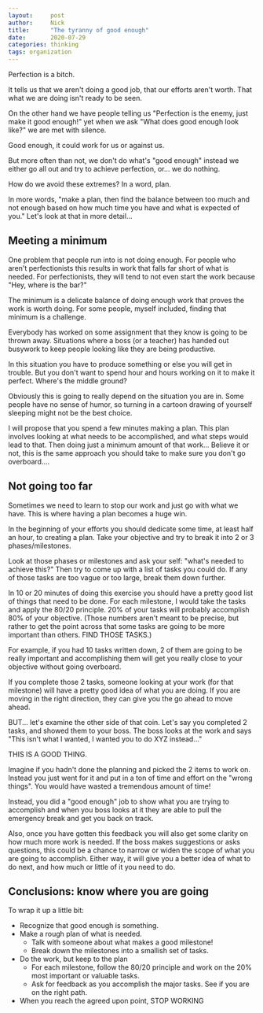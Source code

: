 ```yaml
---
layout:     post
author:     Nick
title:      "The tyranny of good enough"
date:       2020-07-29
categories: thinking
tags: organization
---
```


Perfection is a bitch.

It tells us that we aren't doing a good job, that our efforts aren't worth. That what we are doing isn't ready to be seen.

On the other hand we have people telling us "Perfection is the enemy, just make it good enough!" yet when we ask "What does good enough look like?" we are met with silence.

Good enough, it could work for us or against us.

But more often than not, we don't do what's "good enough" instead we either go all out and try to achieve perfection, or... we do nothing.

How do we avoid these extremes? In a word, plan.

In more words, "make a plan, then find the balance between too much and not enough based on how much time you have and what is expected of you." Let's look at that in more detail...

## Meeting a minimum

One problem that people run into is not doing enough.  For people who aren't perfectionists this results in work that falls far short of what is needed. For perfectionists, they will tend to not even start the work because "Hey, where is the bar?"

The minimum is a delicate balance of doing enough work that proves the work is worth doing. For some people, myself included, finding that minimum is a challenge.

Everybody has worked on some assignment that they know is going to be thrown away. Situations where a boss (or a teacher) has handed out busywork to keep people looking like they are being productive.

In this situation you have to produce something or else you will get in trouble. But you don't want to spend hour and hours working on it to make it perfect. Where's the middle ground?

Obviously this is going to really depend on the situation you are in. Some people have no sense of humor, so turning in a cartoon drawing of yourself sleeping might not be the best choice.

I will propose that you spend a few minutes making a plan. This plan involves looking at what needs to be accomplished, and what steps would lead to that. Then doing just a minimum amount of that work... Believe it or not, this is the same approach you should take to make sure you don't go overboard....

## Not going too far

Sometimes we need to learn to stop our work and just go with what we have. This is where having a plan becomes a huge win.

In the beginning of your efforts you should dedicate some time, at least half an hour, to creating a plan. Take your objective and try to break it into 2 or 3 phases/milestones.

Look at those phases or milestones and ask your self: "what's needed to achieve this?" Then try to come up with a list of tasks you could do. If any of those tasks are too vague or too large, break them down further.

In 10 or 20 minutes of doing this exercise you should have a pretty good list of things that need to be done. For each milestone, I would take the tasks and apply the 80/20 principle. 20% of your tasks will probably accomplish 80% of your objective. (Those numbers aren't meant to be precise, but rather to get the point across that some tasks are going to be more important than others. FIND THOSE TASKS.)

For example, if you had 10 tasks written down, 2 of them are going to be really important and accomplishing them will get you really close to your objective without going overboard.

If you complete those 2 tasks, someone looking at your work (for that milestone) will have a pretty good idea of what you are doing. If you are moving in the right direction, they can give you the go ahead to move ahead.

BUT... let's examine the other side of that coin. Let's say you completed 2 tasks, and showed them to your boss. The boss looks at the work and says "This isn't what I wanted, I wanted you to do XYZ instead..."

THIS IS A GOOD THING.

Imagine if you hadn't done the planning and picked the 2 items to work on. Instead you just went for it and put in a ton of time and effort on the "wrong things". You would have wasted a tremendous amount of time! 

Instead, you did a "good enough" job to show what you are trying to accomplish and when you boss looks at it they are able to pull the emergency break and get you back on track.

Also, once you have gotten this feedback you will also get some clarity on how much more work is needed. If the boss makes suggestions or asks questions, this could be a chance to narrow or widen the scope of what you are going to accomplish. Either way, it will give you a better idea of what to do next, and how much or little of it you need to do.


## Conclusions: know where you are going

To wrap it up a little bit:

* Recognize that good enough is something.
* Make a rough plan of what is needed. 
	* Talk with someone about what makes a good milestone!
	* Break down the milestones into a smallish set of tasks.
* Do the work, but keep to the plan
	* For each milestone, follow the 80/20 principle and work on the 20% most important or valuable tasks.
	* Ask for feedback as you accomplish the major tasks. See if you are on the right path.
* When you reach the agreed upon point, STOP WORKING
